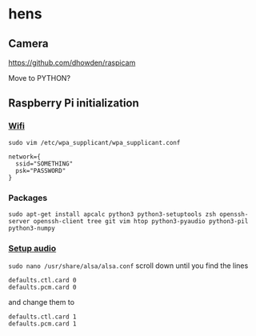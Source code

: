 # hens

## Camera

<https://github.com/dhowden/raspicam>

Move to PYTHON?

## Raspberry Pi initialization

### [Wifi](https://www.raspberrypi.org/documentation/configuration/wireless/wireless-cli.md)

`sudo vim /etc/wpa_supplicant/wpa_supplicant.conf`

    network={
      ssid="SOMETHING"
      psk="PASSWORD"
    }


### Packages

```
sudo apt-get install apcalc python3 python3-setuptools zsh openssh-server openssh-client tree git vim htop python3-pyaudio python3-pil python3-numpy
```

### [Setup audio](http://raspberrypi.stackexchange.com/questions/37177/best-way-to-setup-usb-mic-as-system-default-on-raspbian-jessie)

`sudo nano /usr/share/alsa/alsa.conf` scroll down until you find the lines

    defaults.ctl.card 0
    defaults.pcm.card 0

and change them to

    defaults.ctl.card 1
    defaults.pcm.card 1
